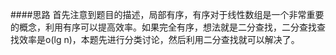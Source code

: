 ####思路
首先注意到题目的描述，局部有序，有序对于线性数组是一个非常重要的概念，利用有序可以提高效率。如果完全有序，想法就是二分查找，二分查找查找效率是o(lg n)，本题先进行分类讨论，然后利用二分查找就可以解决了。
